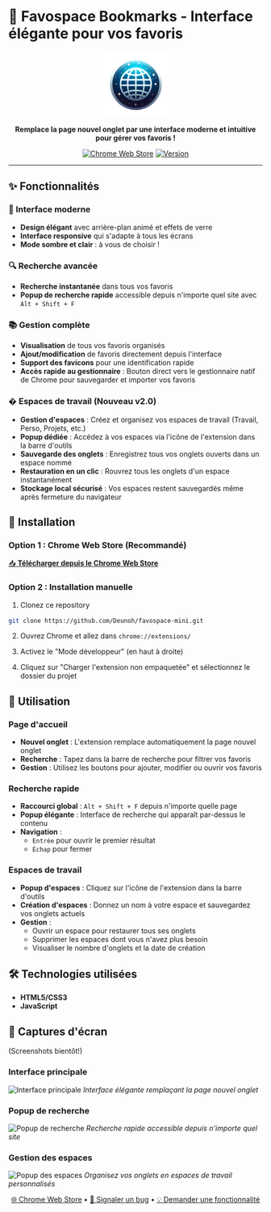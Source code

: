 # 🚀 Favospace Bookmarks - Interface élégante pour vos favoris

<div align="center">
  <img src="logo-fs128.png" alt="Favospace Logo" width="128" height="128">
  
  **Remplace la page nouvel onglet par une interface moderne et intuitive pour gérer vos favoris !**
  
  [![Chrome Web Store](https://img.shields.io/badge/Chrome%20Web%20Store-Download-blue?style=for-the-badge&logo=googlechrome)](https://chromewebstore.google.com/detail/okndjjoacflpnollkahklpbfohdijgoa?utm_source=item-share-cb)
  [![Version](https://img.shields.io/badge/Version-2.0-green?style=for-the-badge)]()
</div>

---

## ✨ Fonctionnalités
### 🎨 Interface moderne
- **Design élégant** avec arrière-plan animé et effets de verre
- **Interface responsive** qui s'adapte à tous les écrans
- **Mode sombre et clair** : à vous de choisir !

### 🔍 Recherche avancée
- **Recherche instantanée** dans tous vos favoris
- **Popup de recherche rapide** accessible depuis n'importe quel site avec `Alt + Shift + F`

### 📚 Gestion complète
- **Visualisation** de tous vos favoris organisés
- **Ajout/modification** de favoris directement depuis l'interface
- **Support des favicons** pour une identification rapide
- **Accès rapide au gestionnaire** : Bouton direct vers le gestionnaire natif de Chrome pour sauvegarder et importer vos favoris

### �️ Espaces de travail (Nouveau v2.0)
- **Gestion d'espaces** : Créez et organisez vos espaces de travail (Travail, Perso, Projets, etc.)
- **Popup dédiée** : Accédez à vos espaces via l'icône de l'extension dans la barre d'outils
- **Sauvegarde des onglets** : Enregistrez tous vos onglets ouverts dans un espace nommé
- **Restauration en un clic** : Rouvrez tous les onglets d'un espace instantanément
- **Stockage local sécurisé** : Vos espaces restent sauvegardés même après fermeture du navigateur

## 🚀 Installation

### Option 1 : Chrome Web Store (Recommandé)
[📥 **Télécharger depuis le Chrome Web Store**](https://chromewebstore.google.com/detail/okndjjoacflpnollkahklpbfohdijgoa?utm_source=item-share-cb)

### Option 2 : Installation manuelle
1. Clonez ce repository
```bash
git clone https://github.com/Deunoh/favospace-mini.git
```

2. Ouvrez Chrome et allez dans `chrome://extensions/`

3. Activez le "Mode développeur" (en haut à droite)

4. Cliquez sur "Charger l'extension non empaquetée" et sélectionnez le dossier du projet

## 🎯 Utilisation

### Page d'accueil
- **Nouvel onglet** : L'extension remplace automatiquement la page nouvel onglet
- **Recherche** : Tapez dans la barre de recherche pour filtrer vos favoris
- **Gestion** : Utilisez les boutons pour ajouter, modifier ou ouvrir vos favoris

### Recherche rapide
- **Raccourci global** : `Alt + Shift + F` depuis n'importe quelle page
- **Popup élégante** : Interface de recherche qui apparaît par-dessus le contenu
- **Navigation** : 
  - `Entrée` pour ouvrir le premier résultat
  - `Échap` pour fermer

### Espaces de travail
- **Popup d'espaces** : Cliquez sur l'icône de l'extension dans la barre d'outils
- **Création d'espaces** : Donnez un nom à votre espace et sauvegardez vos onglets actuels
- **Gestion** : 
  - Ouvrir un espace pour restaurer tous ses onglets
  - Supprimer les espaces dont vous n'avez plus besoin
  - Visualiser le nombre d'onglets et la date de création

## 🛠️ Technologies utilisées

- **HTML5/CSS3**
- **JavaScript** 

## 🎨 Captures d'écran

(Screenshots bientôt!)

### Interface principale
![Interface principale](screenshots/main-interface.png)
*Interface élégante remplaçant la page nouvel onglet*

### Popup de recherche
![Popup de recherche](screenshots/search-popup.png)
*Recherche rapide accessible depuis n'importe quel site*

### Gestion des espaces
![Popup des espaces](screenshots/spaces-popup.png)
*Organisez vos onglets en espaces de travail personnalisés*


<div align="center">
  
[🌐 Chrome Web Store](https://chromewebstore.google.com/detail/okndjjoacflpnollkahklpbfohdijgoa?utm_source=item-share-cb) • 
[🐛 Signaler un bug](https://github.com/Deunoh/favospace-mini/issues) • 
[💡 Demander une fonctionnalité](https://github.com/Deunoh/favospace-mini/issues)

</div>
